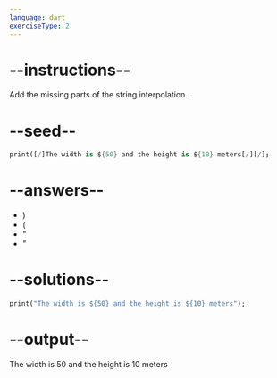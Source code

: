 ```yaml
---
language: dart
exerciseType: 2
---
```


# --instructions--

Add the missing parts of the string interpolation.

# --seed--

```dart
print([/]The width is ${50} and the height is ${10} meters[/][/];
```

# --answers--

- )
- (
- "
- "

# --solutions--

```dart
print("The width is ${50} and the height is ${10} meters");
```

# --output--

The width is 50 and the height is 10 meters
